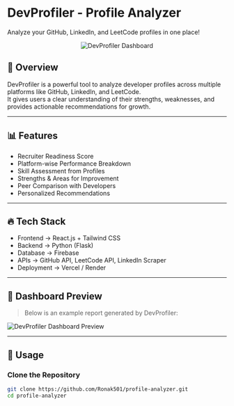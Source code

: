 # DevProfiler - Profile Analyzer

Analyze your GitHub, LinkedIn, and LeetCode profiles in one place!

<p align="center">
  <img src="assets/profile-analyzer-dashboard.png" alt="DevProfiler Dashboard" />
</p>

## 🚀 Overview

DevProfiler is a powerful tool to analyze developer profiles across multiple platforms like GitHub, LinkedIn, and LeetCode.  
It gives users a clear understanding of their strengths, weaknesses, and provides actionable recommendations for growth.

---

## 📊 Features

- Recruiter Readiness Score
- Platform-wise Performance Breakdown
- Skill Assessment from Profiles
- Strengths & Areas for Improvement
- Peer Comparison with Developers
- Personalized Recommendations

---

## 🔥 Tech Stack

- Frontend → React.js + Tailwind CSS
- Backend → Python (Flask)
- Database → Firebase
- APIs → GitHub API, LeetCode API, LinkedIn Scraper
- Deployment → Vercel / Render

---

## 📸 Dashboard Preview

> Below is an example report generated by DevProfiler:

<img src="assets/profile-analyzer-dashboard.png" alt="DevProfiler Dashboard Preview" />

---

## 📝 Usage

### Clone the Repository
```bash
git clone https://github.com/Ronak501/profile-analyzer.git
cd profile-analyzer
